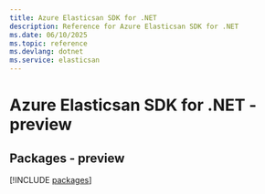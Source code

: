 ```yaml
---
title: Azure Elasticsan SDK for .NET
description: Reference for Azure Elasticsan SDK for .NET
ms.date: 06/10/2025
ms.topic: reference
ms.devlang: dotnet
ms.service: elasticsan
---
```

# Azure Elasticsan SDK for .NET - preview
## Packages - preview
[!INCLUDE [packages](elasticsan-index.md)]